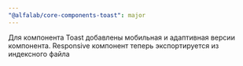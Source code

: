 ```yaml
---
"@alfalab/core-components-toast": major
---
```


Для компонента Toast добавлены мобильная и адаптивная версии компонента. Responsive компонент теперь экспортируется из индексного файла
